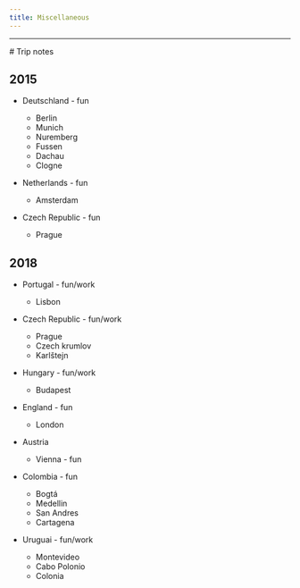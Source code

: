 ```yaml
---
title: Miscellaneous
---
```


<hr/>
# Trip notes

## 2015
* Deutschland - fun
  * Berlin
  * Munich
  * Nuremberg
  * Fussen
  * Dachau
  * Clogne

* Netherlands - fun
  * Amsterdam

* Czech Republic - fun
  * Prague

## 2018

* Portugal - fun/work
  * Lisbon

* Czech Republic - fun/work
  * Prague
  * Czech krumlov
  * Karlštejn

* Hungary - fun/work
  * Budapest

* England - fun
  * London

* Austria
  * Vienna - fun

* Colombia - fun
  * Bogtá
  * Medellin
  * San Andres
  * Cartagena

* Uruguai - fun/work
  * Montevideo
  * Cabo Polonio
  * Colonia
